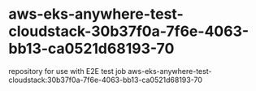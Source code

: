 # aws-eks-anywhere-test-cloudstack-30b37f0a-7f6e-4063-bb13-ca0521d68193-70
repository for use with E2E test job aws-eks-anywhere-test-cloudstack:30b37f0a-7f6e-4063-bb13-ca0521d68193-70
